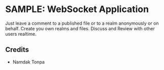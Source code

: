 SAMPLE: WebSocket Application
=============================

Just leave a comment to a published file
or to a realm anonymously or on behalf.
Create you own realms and files.
Discuss and Review with other users realtime.

Credits
-------
* Namdak Tonpa

